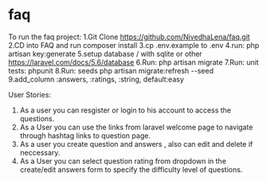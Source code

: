 # faq

To run the faq project:
1.Git Clone https://github.com/NivedhaLena/faq.git
2.CD into FAQ and run composer install
3.cp .env.example to .env
4.run: php artisan key:generate
5.setup database / with sqlite or other https://laravel.com/docs/5.6/database
6.Run: php artisan migrate
7.Run: unit tests: phpunit
8.Run: seeds php artisan migrate:refresh --seed
9.add_column :answers, :ratings, :string, default:easy


User Stories:
1. As a user you can resgister or login to his account to access the questions.
2. As a User you can use the links from laravel welcome page to navigate through hashtag links to question page.
3. As a user you create question and answers , also can edit and delete if neccessary.
4. As a User you can select question rating from  dropdown in the create/edit answers form to specify the difficulty level of questions.
